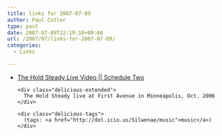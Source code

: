```yaml
---
title: links for 2007-07-09
author: Paul Cutler
type: post
date: 2007-07-09T22:19:18+00:00
url: /2007/07/links-for-2007-07-09/
categories:
  - Links

---
```

<ul class="delicious">
  <li>
    <div class="delicious-link">
      <a href="http://scheduletwo.com/video/the_hold_steady">The Hold Steady Live Video || Schedule Two</a>
    </div>
    
    <div class="delicious-extended">
      The Hold Steady live at First Avenue in Minneapolis, Oct. 2006
    </div>
    
    <div class="delicious-tags">
      (tags: <a href="http://del.icio.us/Silwenae/music">music</a>)
    </div>
  </li>
</ul>